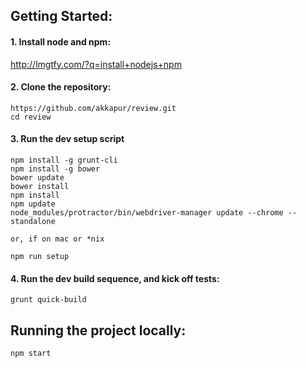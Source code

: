 ## Getting Started:
#### 1. Install node and npm:
   <http://lmgtfy.com/?q=install+nodejs+npm>

#### 2. Clone the repository:  
```
https://github.com/akkapur/review.git
cd review
```
#### 3. Run the dev setup script
```
npm install -g grunt-cli
npm install -g bower
bower update
bower install
npm install
npm update
node_modules/protractor/bin/webdriver-manager update --chrome --standalone

or, if on mac or *nix

npm run setup

```
#### 4. Run the dev build sequence, and kick off tests:
```
grunt quick-build
```
## Running the project locally:
```
npm start
```

